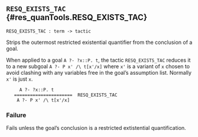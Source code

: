 ## `RESQ_EXISTS_TAC` {#res_quanTools.RESQ_EXISTS_TAC}


```
RESQ_EXISTS_TAC : term -> tactic
```



Strips the outermost restricted existential quantifier from
the conclusion of a goal.


When applied to a goal `A ?- ?x::P. t`, the tactic `RESQ_EXISTS_TAC`
reduces it to a new subgoal `A ?- P x' /\ t[x'/x]` where `x'` is a variant
of `x` chosen to avoid clashing with any variables free in the goal’s
assumption list. Normally `x'` is just `x`.
    
         A ?- ?x::P. t
       ======================  RESQ_EXISTS_TAC
        A ?- P x' /\ t[x'/x]
    

### Failure

Fails unless the goal’s conclusion is a restricted extistential quantification.
